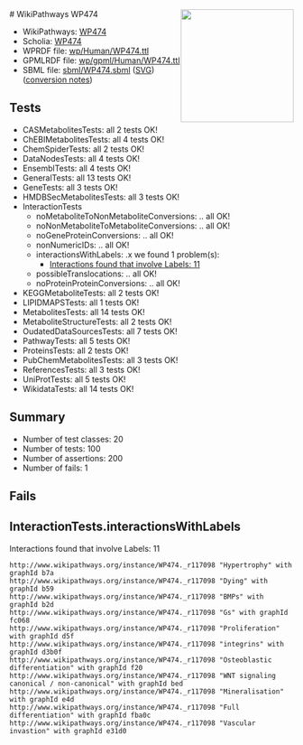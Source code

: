 <img style="float: right; width: 200px" src="../logo.png" />
# WikiPathways WP474

* WikiPathways: [WP474](https://identifiers.org/wikipathways:WP474)
* Scholia: [WP474](https://scholia.toolforge.org/wikipathways/WP474)
* WPRDF file: [wp/Human/WP474.ttl](../wp/Human/WP474.ttl)
* GPMLRDF file: [wp/gpml/Human/WP474.ttl](../wp/gpml/Human/WP474.ttl)
* SBML file: [sbml/WP474.sbml](../sbml/WP474.sbml) ([SVG](../sbml/WP474.svg)) ([conversion notes](../sbml/WP474.txt))

## Tests
* CASMetabolitesTests: all 2 tests OK!
* ChEBIMetabolitesTests: all 4 tests OK!
* ChemSpiderTests: all 2 tests OK!
* DataNodesTests: all 4 tests OK!
* EnsemblTests: all 4 tests OK!
* GeneralTests: all 13 tests OK!
* GeneTests: all 3 tests OK!
* HMDBSecMetabolitesTests: all 3 tests OK!
* InteractionTests
    * noMetaboliteToNonMetaboliteConversions: .. all OK!
    * noNonMetaboliteToMetaboliteConversions: .. all OK!
    * noGeneProteinConversions: .. all OK!
    * nonNumericIDs: .. all OK!
    * interactionsWithLabels: .x we found 1 problem(s):
        * [Interactions found that involve Labels: 11](#fe97a8b9)
    * possibleTranslocations: .. all OK!
    * noProteinProteinConversions: .. all OK!
* KEGGMetaboliteTests: all 2 tests OK!
* LIPIDMAPSTests: all 1 tests OK!
* MetabolitesTests: all 14 tests OK!
* MetaboliteStructureTests: all 2 tests OK!
* OudatedDataSourcesTests: all 7 tests OK!
* PathwayTests: all 5 tests OK!
* ProteinsTests: all 2 tests OK!
* PubChemMetabolitesTests: all 3 tests OK!
* ReferencesTests: all 3 tests OK!
* UniProtTests: all 5 tests OK!
* WikidataTests: all 14 tests OK!


## Summary

* Number of test classes: 20
* Number of tests: 100
* Number of assertions: 200
* Number of fails: 1

## Fails

<a name="fe97a8b9" />

## InteractionTests.interactionsWithLabels

Interactions found that involve Labels: 11
```
http://www.wikipathways.org/instance/WP474._r117098 "Hypertrophy" with graphId b7a
http://www.wikipathways.org/instance/WP474._r117098 "Dying" with graphId b59
http://www.wikipathways.org/instance/WP474._r117098 "BMPs" with graphId b2d
http://www.wikipathways.org/instance/WP474._r117098 "Gs" with graphId fc068
http://www.wikipathways.org/instance/WP474._r117098 "Proliferation" with graphId d5f
http://www.wikipathways.org/instance/WP474._r117098 "integrins" with graphId d3b0f
http://www.wikipathways.org/instance/WP474._r117098 "Osteoblastic
differentiation" with graphId f20
http://www.wikipathways.org/instance/WP474._r117098 "WNT signaling
canonical / non-canonical" with graphId bed
http://www.wikipathways.org/instance/WP474._r117098 "Mineralisation" with graphId e4d
http://www.wikipathways.org/instance/WP474._r117098 "Full differentiation" with graphId fba0c
http://www.wikipathways.org/instance/WP474._r117098 "Vascular invastion" with graphId e31d0
```

